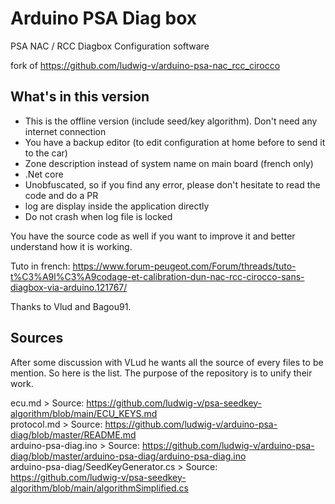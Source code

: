 # Arduino PSA Diag box

PSA NAC / RCC Diagbox Configuration software

fork of https://github.com/ludwig-v/arduino-psa-nac_rcc_cirocco 



## What's in this version

- This is the offline version (include seed/key algorithm). Don't need any internet connection 
- You have a backup editor (to edit configuration at home before to send it to the car)
- Zone description instead of system name on main board (french only)
- .Net core 
- Unobfuscated, so if you find any error, please don't hesitate to read the code and do a PR
- log are display inside the application directly
- Do not crash when log file is locked

You have the source code as well if you want to improve it and better understand how it is working.

Tuto in french: https://www.forum-peugeot.com/Forum/threads/tuto-t%C3%A9l%C3%A9codage-et-calibration-dun-nac-rcc-cirocco-sans-diagbox-via-arduino.121767/


Thanks to Vlud and Bagou91. 

## Sources

After some discussion with VLud he wants all the source of every files to be mention. So here is the list. The purpose of the repository is to unify their work.

ecu.md > Source: https://github.com/ludwig-v/psa-seedkey-algorithm/blob/main/ECU_KEYS.md  
protocol.md > Source: https://github.com/ludwig-v/arduino-psa-diag/blob/master/README.md  
arduino-psa-diag.ino > Source: https://github.com/ludwig-v/arduino-psa-diag/blob/master/arduino-psa-diag/arduino-psa-diag.ino   
arduino-psa-diag/SeedKeyGenerator.cs > Source: https://github.com/ludwig-v/psa-seedkey-algorithm/blob/main/algorithmSimplified.cs  
